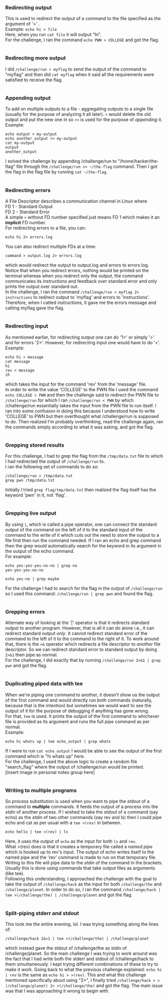 ### Redirecting output
This is used to redirect the output of a command to the file specified as the argument of '>' . <br>
Example: ```echo hi > file``` <br>
Here, when you run ```cat file``` it will output "hi". <br>
For the challenge, I ran the command ```echo PWN > COLLEGE``` and got the flag.
#
### Redirecting more output
I did ```/challenge/run > myflag``` to send the output of the command to "myflag" and then did ```cat myflag``` when it said all the requirements were satisfied to receive the flag.
#
### Appending output
To add on multiple outputs to a file - aggregating outputs to a single file (usually for the purpose of analyzing it all later). `>` would delete the old output and put the new one in so `>>` is used for the purpose of _appending_ it. <br>
Example: 
```
echo output > my-output
echo another_output >> my-output
cat my-output
output
another_output
```
I solved the challenge by appending /challenge/run to "/home/hacker/the-flag" file through the ```/challenge/run >> ~/the-flag``` command. Then I got the flag in the flag file by running ```cat ~/the-flag```.
#
### Redirecting errors
A File Descriptor describes a communication channel in Linux where <br>
FD 1 - Standard Output <br>
FD 2 - Standard Error <br>
A simple `>` without FD number specified just means FD 1 which makes it an **implicit** FD number. <br>
For redirecting errors to a file, you can:
```
echo hi 2> errors.log
```
You can also redirect multiple FDs at a time:
```
command > output.log 2> errors.log
```
which would redirect the output to output.log and errors to errors.log. <br>
Notice that when you redirect errors, nothing would be printed on the terminal whereas when you redirect only the output, the command communicates its instructions and feedback _over_ standard error and only prints the output over standard out. <br>
In the challenge, I ran the command ```/challenge/run > myflag 2> instructions``` to redirect output to 'myflag' and errors to 'instructions'. Therefore, when I catted instructions, it gave me the errors message and catting myflag gave the flag.
#
### Redirecting input
As mentioned earlier, for redirecting output one can do '1>' or simply '>' and for errors '2>'. However, for redirecting input one would have to do '<'. <br>
Example:
```
echo hi > message
cat message
hi
rev < message
ih
```
which takes the input for the command 'rev' from the 'message' file. <br>
In order to write the value 'COLLEGE' to the PWN file I used the command ```echo COLLEGE > PWN``` and then the challenge said to redirect the PWN file to ```/challenge/run``` for which I ran ```/challenge/run < PWN``` by which /challenge/run essentially takes the input from the PWN file to run itself. I ran into some confusion in doing this because I understood how to write 'COLLEGE' to PWN but then overthought what /challenge/run is supposed to do. Then realized I'm probably overthinking, read the challenge again, ran the commands simply according to what it was asking, and got the flag. 
#
### Grepping stored results
For this challenge, I had to grep the flag from the ```/tmp/data.txt``` file to which I had redirected the output of ```/challenge/run``` to. <br>
I ran the following set of commands to do so:
```
/challenge/run > /tmp/data.txt
grep pwn /tmp/data.txt
```
Initially I tried ```grep flag/tmp/data.txt``` then realized the flag itself has the keyword 'pwn' in it, not 'flag'. 
#
### Grepping live output
By using ```|```, which is called a pipe operator, one can connect the standard output of the command on the left of it to the standard input of the command to the write of it which cuts out the need to store the output to a file first then run the command needed. If I ran an echo and grep command then the grep would automatically search for the keyword in its argument in the output of the echo command. <br>
For example: 
```
echo yes-yes-yes-no-no | grep no
yes-yes-yes-no-no
```

```
echo yes-no | grep maybe

```
For the challenge I had to search for the flag in the output of ```/challenge/run``` so I used this command: ```/challenge/run | grep pwn``` and found the flag.
#
### Grepping errors
Alternate way of looking at the '|' operator is that it redirects standard output to another program. However, that is all it can do alone i.e., it can redirect standard output _only_. It cannot redirect standard error of the command to the left of it to the command to the right of it. To work around that, there is the ```>&``` operator which redirects a file descriptor to _another_ file descriptor. So we can redirect standard error to standard output by doing ```2>&1``` then pipe as normal. <br>
For the challenge, I did exactly that by running ```/challenge/run 2>&1 | grep pwn``` and got the flag.
#
### Duplicating piped data with tee
When we're piping one command to another, it doesn't show us the output of the first command and would directly run both commands (naturally, because that is the intention) but sometimes we would want to see the output of it for the purpose of debugging if anything has gone wrong. <br>
For that, ```tee``` is used. It prints the output of the first command to whichever file is provided as its argument and runs the full pipe command as per normal. <br>
Example: 
```
echo hi whats up | tee echo_output | grep whats
```
If I were to run ```cat echo_output``` I would be able to see the output of the first command which is "hi whats up" here. <br>
For the challenge, I used the above logic to create a random file "search_flag" where the output of /challenge/run would be printed. <br>
[insert image in personal notes group here] 
#
### Writing to multiple programs
So process substitution is used when you want to pipe the _stdout_ of a command to **multiple** commands. It feeds the output of a process into the _stdin_ of another process. If I wished to take the _stdout_ of a command (say echo) as the _stdin_ of two other commands (say rev and ls) then I could pipe echo and cat as per usual with a ```tee >(rev)``` in between. 
```
echo hello | tee >(rev) | ls
```
Here, it uses the output of ```echo``` as the input for both ```ls``` and ```rev```.  <br>
What >(rev) does is that it creates a temporary file called a _named pipe_ which is hooked up to rev's input. The output of echo writes itself to the named pipe and the 'rev' command is made to run on that temporary file. Writing to this file will pipe data to the _stdin_ of the command in the brackets. Usually this is done using commands that take output files as arguments (like tee). <br>
Following this understanding, I approached the challenge with the goal to take the output of ```/challenge/hack``` as the input for both ```/challenge/the``` and ```/challenge/planet```. In order to do so, I ran the command ```/challenge/hack | tee >(/challenge/the) | /challenge/planet``` and got the flag.
#
### Split-piping stderr and stdout
This took me the entire evening, lol. I was trying something along the lines of:
```
/challenge/hack 2&>1 | tee >(/challenge/the) | /challenge/planet
```
which instead gave the stdout of /challenge/the as stdin of /challenge/planet. So the main challenge I was trying to work around was the fact that I had write both the stderr and stdout of /challenge/hack to them simultaneously. I kept trying different combinations of these to try to make it work. Going back to what the previous challenge explained: ```echo hi | rev``` is the same as ```echo hi > >(rev)```. This and what this challenge mentioned specifically about using "2>", I finally tried ```/challenge/hack > >(/challenge/planet) 2> >(/challenge/the)``` and got the flag. The main issue was that I was approaching it wrong to begin with.  
